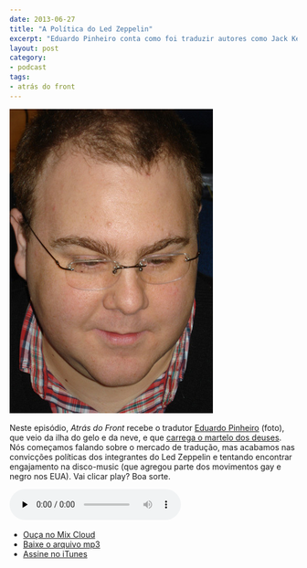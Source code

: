 ```yaml
---
date: 2013-06-27
title: "A Política do Led Zeppelin"
excerpt: "Eduardo Pinheiro conta como foi traduzir autores como Jack Kerouac e Allen Ginsberg para a LPM"
layout: post
category: 
- podcast
tags:
- atrás do front
---
```


![Eduardo Pinheiro](images/pinheiro.jpg)

Neste episódio, *Atrás do Front* recebe o tradutor [Eduardo Pinheiro](http://tzal.org/) (foto), que veio da ilha do gelo e da neve, e que [carrega o martelo dos deuses](http://www.azlyrics.com/lyrics/ledzeppelin/immigrantsong.html). Nós começamos falando sobre o mercado de tradução, mas acabamos nas convicções políticas dos integrantes do Led Zeppelin e tentando encontrar engajamento na disco-music (que agregou parte dos movimentos gay e negro nos EUA). Vai clicar play? Boa sorte.<!--more-->

<audio src="https://s3-sa-east-1.amazonaws.com/atrasdofront/adf_eduardo_pinheiro.mp3" preload="none" controls class="podcastPlayer" itemscope itemtype="http://schema.org/AudioObject"></audio>

* [Ouça no Mix Cloud](http://www.mixcloud.com/eduf/a-pol%C3%ADtica-do-led-zeppelin/)
* [Baixe o arquivo mp3](http://www.mediafire.com/?nyx199xqev0o4gi)
* [Assine no iTunes](https://itunes.apple.com/br/podcast/atras-do-front/id655119629?l=en)
